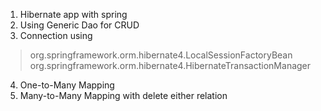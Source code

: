 1) Hibernate app with spring
2) Using Generic Dao for CRUD
3) Connection using
> org.springframework.orm.hibernate4.LocalSessionFactoryBean
> org.springframework.orm.hibernate4.HibernateTransactionManager
4) One-to-Many Mapping
5) Many-to-Many Mapping with delete either relation